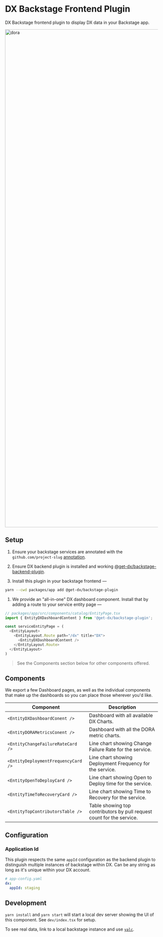 # DX Backstage Frontend Plugin

DX Backstage frontend plugin to display DX data in your Backstage app.

<img width="1636" alt="dora" src="https://github.com/user-attachments/assets/11e65a64-765c-47a2-93f3-3e2f6cf8c5c9">

## Setup

1. Ensure your backstage services are annotated with the `github.com/project-slug` [annotation](https://backstage.io/docs/features/software-catalog/well-known-annotations#githubcomproject-slug).

1. Ensure DX backend plugin is installed and working [@get-dx/backstage-backend-plugin](https://github.com/get-dx/backstage-backend-plugin).

1. Install this plugin in your backstage frontend —

```bash
yarn --cwd packages/app add @get-dx/backstage-plugin
```

1. We provide an "all-in-one" DX dashboard component. Install that by adding a route to your service
   entity page —

```ts
// packages/app/src/components/catalog/EntityPage.tsx
import { EntityDXDashboardContent } from '@get-dx/backstage-plugin';

const serviceEntityPage = (
  <EntityLayout>
    <EntityLayout.Route path="/dx" title="DX">
      <EntityDXDashboardContent />
    </EntityLayout.Route>
  </EntityLayout>
)
```

> See the Components section below for other components offered.

## Components

We export a few Dashboard pages, as well as the individual components that make up
the dashboards so you can place those wherever you'd like.

| Component                           | Description                                                           |
| ----------------------------------- | --------------------------------------------------------------------- |
| `<EntityDXDashboardConent />`       | Dashboard with all available DX Charts.                               |
| `<EntityDORAMetricsConent />`       | Dashboard with all the DORA metric charts.                            |
| `<EntityChangeFailureRateCard />`   | Line chart showing Change Failure Rate for the service.               |
| `<EntityDeploymentFrequencyCard />` | Line chart showing Deployment Frequency for the service.              |
| `<EntityOpenToDeployCard />`        | Line chart showing Open to Deploy time for the service.               |
| `<EntityTimeToRecoveryCard />`      | Line chart showing Time to Recovery for the service.                  |
| `<EntityTopContributorsTable />`    | Table showing top contributors by pull request count for the service. |

## Configuration

### Application Id

This plugin respects the same `appId` configuration as the backend plugin to distinguish multiple instances of backstage within DX.
Can be any string as long as it's unique within your DX account.

```yaml
# app-config.yaml
dx:
  appId: staging
```

## Development

`yarn install` and `yarn start` will start a local dev server showing the UI of this component. See `dev/index.tsx` for setup.

To see real data, link to a local backstage instance and use [`yalc`](https://github.com/wclr/yalc).
